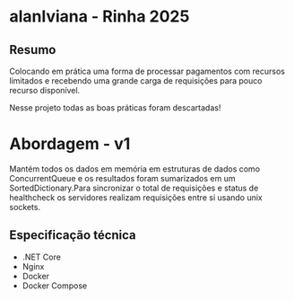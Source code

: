 # alanlviana - Rinha 2025

## Resumo

Colocando em prática uma forma de processar pagamentos com recursos limitados e recebendo uma grande carga de requisições para pouco recurso disponível.

Nesse projeto todas as boas práticas foram descartadas!

# Abordagem - v1
Mantém todos os dados em memória em estruturas de dados como ConcurrentQueue e os resultados foram sumarizados em um SortedDictionary.Para sincronizar o total de requisições e status de healthcheck os servidores realizam requisições entre si usando unix sockets.

## Especificação técnica

- .NET Core
- Nginx
- Docker
- Docker Compose